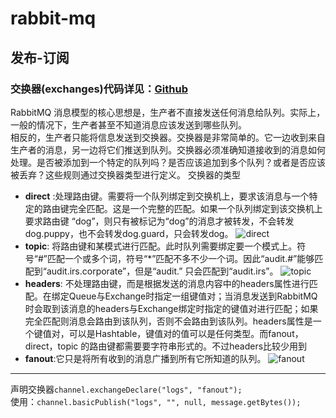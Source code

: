 # rabbit-mq
## 发布-订阅
### 交换器(exchanges)代码详见：[Github](https://github.com/mgljava/rabbit-mq)
RabbitMQ 消息模型的核心思想是，生产者不直接发送任何消息给队列。实际上，一般的情况下，生产者甚至不知道消息应该发送到哪些队列。  
相反的，生产者只能将信息发送到交换器。交换器是非常简单的。它一边收到来自生产者的消息，另一边将它们推送到队列。交换器必须准确知道接收到的消息如何处理。是否被添加到一个特定的队列吗？是否应该追加到多个队列？或者是否应该被丢弃？这些规则通过交换器类型进行定义。
交换器的类型
* **direct** :处理路由键。需要将一个队列绑定到交换机上，要求该消息与一个特定的路由键完全匹配。这是一个完整的匹配。如果一个队列绑定到该交换机上要求路由键 “dog”，则只有被标记为“dog”的消息才被转发，不会转发dog.puppy，也不会转发dog.guard，只会转发dog。
![direct](http://dl.iteye.com/upload/attachment/264104/0ec0f465-49c6-361c-ae2b-dd951a6ed1a9.png)
* **topic**: 将路由键和某模式进行匹配。此时队列需要绑定要一个模式上。符号“#”匹配一个或多个词，符号“*”匹配不多不少一个词。因此“audit.#”能够匹配到“audit.irs.corporate”，但是“audit.” 只会匹配到“audit.irs”。
![topic](http://dl.iteye.com/upload/attachment/264108/11171ab4-af07-3ff6-bdf6-d1febda679c3.png)
* **headers**: 不处理路由键，而是根据发送的消息内容中的headers属性进行匹配。在绑定Queue与Exchange时指定一组键值对；当消息发送到RabbitMQ时会取到该消息的headers与Exchange绑定时指定的键值对进行匹配；如果完全匹配则消息会路由到该队列，否则不会路由到该队列。headers属性是一个键值对，可以是Hashtable，键值对的值可以是任何类型。而fanout，direct，topic 的路由键都需要要字符串形式的。不过headers比较少用到  
* **fanout**:它只是将所有收到的消息广播到所有它所知道的队列。 
![fanout](http://dl.iteye.com/upload/attachment/264106/0bbdcd3d-9fc6-3107-b7e0-db67c174d46a.png)
---
声明交换器`channel.exchangeDeclare("logs", "fanout");`  
使用：`channel.basicPublish("logs", "", null, message.getBytes());`



